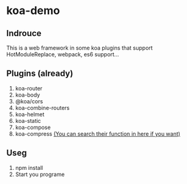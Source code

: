 # koa-demo

## Indrouce

This is a web framework in some koa plugins that support HotModuleReplace, webpack, es6 support...


## Plugins (already)

1. koa-router
1. koa-body
1. @koa/cors
1. koa-combine-routers
1. koa-helmet
1. koa-static
1. koa-compose
1. koa-compress
[(You can search their function in here if you want)](https://www.npmjs.com/package/npm)

## Useg


1. npm install 
1. Start you programe
